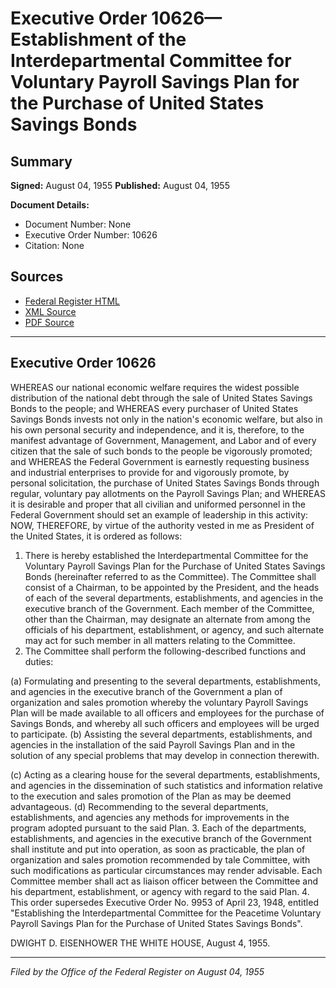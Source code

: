 # Executive Order 10626—Establishment of the Interdepartmental Committee for Voluntary Payroll Savings Plan for the Purchase of United States Savings Bonds

## Summary

**Signed:** August 04, 1955
**Published:** August 04, 1955

**Document Details:**
- Document Number: None
- Executive Order Number: 10626
- Citation: None

## Sources
- [Federal Register HTML](https://www.presidency.ucsb.edu/documents/executive-order-10626-establishment-the-interdepartmental-committee-for-voluntary-payroll)
- [XML Source](None)
- [PDF Source](None)

---

## Executive Order 10626

WHEREAS our national economic welfare requires the widest possible distribution of the national debt through the sale of United States Savings Bonds to the people; and
WHEREAS every purchaser of United States Savings Bonds invests not only in the nation's economic welfare, but also in his own personal security and independence, and it is, therefore, to the manifest advantage of Government, Management, and Labor and of every citizen that the sale of such bonds to the people be vigorously promoted; and
WHEREAS the Federal Government is earnestly requesting business and industrial enterprises to provide for and vigorously promote, by personal solicitation, the purchase of United States Savings Bonds through regular, voluntary pay allotments on the Payroll Savings Plan; and
WHEREAS it is desirable and proper that all civilian and uniformed personnel in the Federal Government should set an example of leadership in this activity:
NOW, THEREFORE, by virtue of the authority vested in me as President of the United States, it is ordered as follows:
1. There is hereby established the Interdepartmental Committee for the Voluntary Payroll Savings Plan for the Purchase of United States Savings Bonds (hereinafter referred to as the Committee). The Committee shall consist of a Chairman, to be appointed by the President, and the heads of each of the several departments, establishments, and agencies in the executive branch of the Government. Each member of the Committee, other than the Chairman, may designate an alternate from among the officials of his department, establishment, or agency, and such alternate may act for such member in all matters relating to the Committee.
2. The Committee shall perform the following-described functions and duties:

(a) Formulating and presenting to the several departments, establishments, and agencies in the executive branch of the Government a plan of organization and sales promotion whereby the voluntary Payroll Savings Plan will be made available to all officers and employees for the purchase of Savings Bonds, and whereby all such officers and employees will be urged to participate.
(b) Assisting the several departments, establishments, and agencies in the installation of the said Payroll Savings Plan and in the solution of any special problems that may develop in connection therewith.

(c) Acting as a clearing house for the several departments, establishments, and agencies in the dissemination of such statistics and information relative to the execution and sales promotion of the Plan as may be deemed advantageous.
(d) Recommending to the several departments, establishments, and agencies any methods for improvements in the program adopted pursuant to the said Plan.
3. Each of the departments, establishments, and agencies in the executive branch of the Government shall institute and put into operation, as soon as practicable, the plan of organization and sales promotion recommended by tale Committee, with such modifications as particular circumstances may render advisable. Each Committee member shall act as liaison officer between the Committee and his department, establishment, or agency with regard to the said Plan.
4. This order supersedes Executive Order No. 9953 of April 23, 1948, entitled "Establishing the Interdepartmental Committee for the Peacetime Voluntary Payroll Savings Plan for the Purchase of United States Savings Bonds".

DWIGHT D. EISENHOWER
THE WHITE HOUSE,
August 4, 1955.

---

*Filed by the Office of the Federal Register on August 04, 1955*
